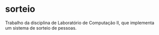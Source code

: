 # sorteio
Trabalho da disciplina de Laboratório de Computação II, que implementa um sistema de sorteio de pessoas.
